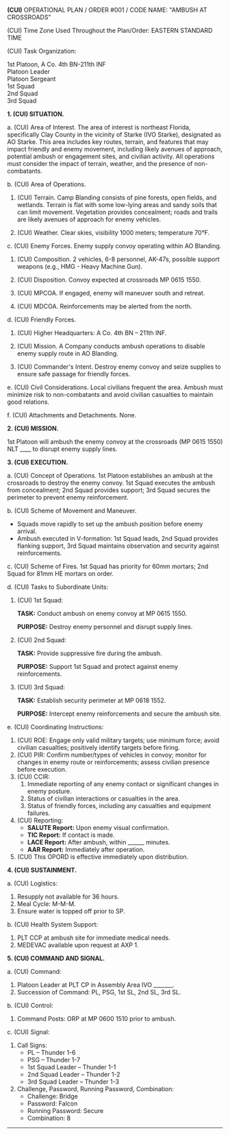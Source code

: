 **(CUI)** OPERATIONAL PLAN / ORDER #001 / CODE NAME: "AMBUSH AT CROSSROADS"

(CUI) Time Zone Used Throughout the Plan/Order: EASTERN STANDARD TIME

(CUI) Task Organization:

1st Platoon, A Co. 4th BN-211th INF  
Platoon Leader  
Platoon Sergeant  
1st Squad  
2nd Squad  
3rd Squad

**1. (CUI) SITUATION.**

a. (CUI) Area of Interest. The area of interest is northeast Florida, specifically Clay County in the vicinity of Starke (IVO Starke), designated as AO Starke. This area includes key routes, terrain, and features that may impact friendly and enemy movement, including likely avenues of approach, potential ambush or engagement sites, and civilian activity. All operations must consider the impact of terrain, weather, and the presence of non-combatants.

b. (CUI) Area of Operations.

1. (CUI) Terrain. Camp Blanding consists of pine forests, open fields, and wetlands. Terrain is flat with some low-lying areas and sandy soils that can limit movement. Vegetation provides concealment; roads and trails are likely avenues of approach for enemy vehicles.

2. (CUI) Weather. Clear skies, visibility 1000 meters; temperature 70°F.

c. (CUI) Enemy Forces. Enemy supply convoy operating within AO Blanding.

1. (CUI) Composition. 2 vehicles, 6-8 personnel, AK-47s, possible support weapons (e.g., HMG - Heavy Machine Gun).

2. (CUI) Disposition. Convoy expected at crossroads MP 0615 1550.

3. (CUI) MPCOA. If engaged, enemy will maneuver south and retreat.

4. (CUI) MDCOA. Reinforcements may be alerted from the north.

d. (CUI) Friendly Forces.

1. (CUI) Higher Headquarters: A Co. 4th BN – 211th INF.

2. (CUI) Mission. A Company conducts ambush operations to disable enemy supply route in AO Blanding.

3. (CUI) Commander's Intent. Destroy enemy convoy and seize supplies to ensure safe passage for friendly forces.

e. (CUI) Civil Considerations. Local civilians frequent the area. Ambush must minimize risk to non-combatants and avoid civilian casualties to maintain good relations.

f. (CUI) Attachments and Detachments. None.

**2. (CUI) MISSION.**

1st Platoon will ambush the enemy convoy at the crossroads (MP 0615 1550) NLT ____ to disrupt enemy supply lines.

**3. (CUI) EXECUTION.**

a. (CUI) Concept of Operations. 1st Platoon establishes an ambush at the crossroads to destroy the enemy convoy. 1st Squad executes the ambush from concealment; 2nd Squad provides support; 3rd Squad secures the perimeter to prevent enemy reinforcement.

b. (CUI) Scheme of Movement and Maneuver.

- Squads move rapidly to set up the ambush position before enemy arrival.
- Ambush executed in V-formation: 1st Squad leads, 2nd Squad provides flanking support, 3rd Squad maintains observation and security against reinforcements.

c. (CUI) Scheme of Fires. 1st Squad has priority for 60mm mortars; 2nd Squad for 81mm HE mortars on order.

d. (CUI) Tasks to Subordinate Units:

1. (CUI) 1st Squad:

   **TASK:** Conduct ambush on enemy convoy at MP 0615 1550.

   **PURPOSE:** Destroy enemy personnel and disrupt supply lines.

2. (CUI) 2nd Squad:

   **TASK:** Provide suppressive fire during the ambush.

   **PURPOSE:** Support 1st Squad and protect against enemy reinforcements.

3. (CUI) 3rd Squad:

   **TASK:** Establish security perimeter at MP 0618 1552.

   **PURPOSE:** Intercept enemy reinforcements and secure the ambush site.

e. (CUI) Coordinating Instructions:

1. (CUI) ROE: Engage only valid military targets; use minimum force; avoid civilian casualties; positively identify targets before firing.
2. (CUI) PIR: Confirm number/types of vehicles in convoy; monitor for changes in enemy route or reinforcements; assess civilian presence before execution.
3. (CUI) CCIR: 
   1. Immediate reporting of any enemy contact or significant changes in enemy posture.
   2. Status of civilian interactions or casualties in the area.
   3. Status of friendly forces, including any casualties and equipment failures.
4. (CUI) Reporting:
   - **SALUTE Report:** Upon enemy visual confirmation.
   - **TIC Report:** If contact is made.
   - **LACE Report:** After ambush, within ______ minutes.
   - **AAR Report:** Immediately after operation.
5. (CUI) This OPORD is effective immediately upon distribution.

**4. (CUI) SUSTAINMENT.**

a. (CUI) Logistics:

1. Resupply not available for 36 hours.
2. Meal Cycle: M-M-M.
3. Ensure water is topped off prior to SP.

b. (CUI) Health System Support:

1. PLT CCP at ambush site for immediate medical needs.
2. MEDEVAC available upon request at AXP 1.

**5. (CUI) COMMAND AND SIGNAL.**

a. (CUI) Command:

1. Platoon Leader at PLT CP in Assembly Area IVO _______.
2. Succession of Command: PL, PSG, 1st SL, 2nd SL, 3rd SL.

b. (CUI) Control:

1. Command Posts: ORP at MP 0600 1510 prior to ambush.

c. (CUI) Signal:

1. Call Signs:
   - PL – Thunder 1-6
   - PSG – Thunder 1-7
   - 1st Squad Leader – Thunder 1-1
   - 2nd Squad Leader – Thunder 1-2
   - 3rd Squad Leader – Thunder 1-3
2. Challenge, Password, Running Password, Combination:
   - Challenge: Bridge
   - Password: Falcon
   - Running Password: Secure
   - Combination: 8

---